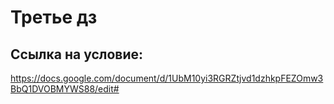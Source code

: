 # Третье дз
## Ссылка на условие:
https://docs.google.com/document/d/1UbM10yi3RGRZtjvd1dzhkpFEZOmw3BbQ1DVOBMYWS88/edit#
